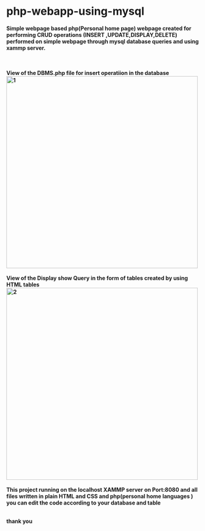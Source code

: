 # php-webapp-using-mysql
<b>Simple webpage based php(Personal home page) webpage created for performing CRUD operations (INSERT ,UPDATE,DISPLAY,DELETE) performed on simple webpage through mysql database queries and using xammp server<b>.
  
  <br>
  <br>
  <b>View of the DBMS.php file for insert operatiion in the database </b>
 <br> <img src="https://github.com/krishnakakade1999/php-webapp-using-html-mysql/blob/master/DBMS/inputfunc.png"alt="1" height="500" width="500">
 <br><br>
 <b>View of the Display show Query in the form of tables created by using HTML tables </b>
 <br>
<img src="https://github.com/krishnakakade1999/php-webapp-using-html-mysql/blob/master/DBMS/display.php.png" alt="2" height="500"
width="500">
<br>
<br>
<b>This project running on the localhost XAMMP server on Port:8080 and all files written in plain HTML and CSS and php(personal home languages ) you can edit the code according to your database and table </b>
  
  
  
  
  
  
  
  
  
  
  
  
  
  <br>thank you  
